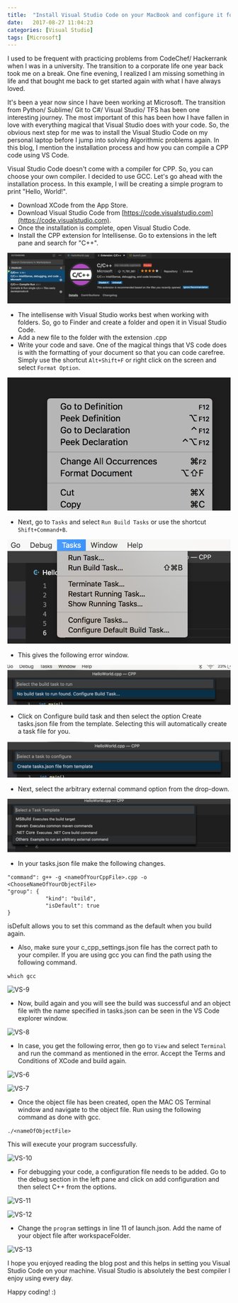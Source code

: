 ```yaml
---
title:  "Install Visual Studio Code on your MacBook and configure it for CPP"
date:   2017-08-27 11:04:23
categories: [Visual Studio]
tags: [Microsoft]
---
```


I used to be frequent with practicing problems from CodeChef/ Hackerrank when I was in a university. The transition to a corporate life one year back took me on a break. One fine evening, I realized I am missing something in life and that bought me back to get started again with what I have always loved. 

It's been a year now since I have been working at Microsoft. The transition from Python/ Sublime/ Git to C#/ Visual Studio/ TFS has been one interesting journey. The most important of this has been how I have fallen in love with everything magical that Visual Studio does with your code. So, the obvious next step for me was to install the Visual Studio Code on my personal laptop before I jump into solving Algorithmic problems again. In this blog, I mention the installation process and how you can compile a CPP code using VS Code. 

Visual Studio Code doesn't come with a compiler for CPP. So, you can choose your own compiler. I decided to use GCC. Let's go ahead with the installation process. In this example, I will be creating a simple program to print "Hello, World!".

* Download XCode from the App Store.
* Download Visual Studio Code from [https://code.visualstudio.com](https://code.visualstudio.com).
* Once the installation is complete, open Visual Studio Code.
* Install the CPP extension for Intellisense. Go to extensions in the left pane and search for "C++".

![VS-14](https://raw.githubusercontent.com/Diksha-Rathi/diksha-rathi.github.io/master/static/images/blog/install-vscode/VSCode-14.png)

* The intellisense with Visual Studio works best when working with folders. So, go to Finder and create a folder and open it in Visual Studio Code.
* Add a new file to the folder with the extension .cpp
* Write your code and save. One of the magical things that VS code does is with the formatting of your document so that you can code carefree. Simply use the shortcut `Alt+Shift+F` or right click on the screen and select `Format Option`.

![VS-1](https://raw.githubusercontent.com/Diksha-Rathi/diksha-rathi.github.io/master/static/images/blog/install-vscode/VSCode-1.png)

* Next, go to `Tasks` and select `Run Build Tasks` or use the shortcut `Shift+Command+B`.

![VS-2](https://raw.githubusercontent.com/Diksha-Rathi/diksha-rathi.github.io/master/static/images/blog/install-vscode/VSCode-2.png)

* This gives the following error window. 

![VS-3](https://raw.githubusercontent.com/Diksha-Rathi/diksha-rathi.github.io/master/static/images/blog/install-vscode/VSCode-3.png)

* Click on Configure build task and then select the option Create tasks.json file from the template. Selecting this will automatically create a task file for you.

![VS-4](https://raw.githubusercontent.com/Diksha-Rathi/diksha-rathi.github.io/master/static/images/blog/install-vscode/VSCode-4.png)

* Next, select the arbitrary external command option from the drop-down.

![VS-5](https://raw.githubusercontent.com/Diksha-Rathi/diksha-rathi.github.io/master/static/images/blog/install-vscode/VSCode-5.png)

* In your tasks.json file make the following changes.

```
"command": g++ -g <nameOfYourCppFile>.cpp -o <ChooseNameOfYourObjectFile>
"group": {
            "kind": "build",
            "isDefault": true
}
```

isDefult allows you to set this command as the default when you build again.

* Also, make sure your c_cpp_settings.json file has the correct path to your compiler. If you are using gcc you can find the path using the following command.

```
which gcc
````

![VS-9](https://raw.githubusercontent.com/Diksha-Rathi/diksha-rathi.github.io/master/static/images/blog/install-vscode/VSCode-9.png)

* Now, build again and you will see the build was successful and an object file with the name specified in tasks.json can be seen in the VS Code explorer window.

![VS-8](https://raw.githubusercontent.com/Diksha-Rathi/diksha-rathi.github.io/master/static/images/blog/install-vscode/VSCode-8.png)

* In case, you get the following error, then go to `View` and select `Terminal` and run the command as mentioned in the error. Accept the Terms and Conditions of XCode and build again.

![VS-6](https://raw.githubusercontent.com/Diksha-Rathi/diksha-rathi.github.io/master/static/images/blog/install-vscode/VSCode-6.png)

![VS-7](https://raw.githubusercontent.com/Diksha-Rathi/diksha-rathi.github.io/master/static/images/blog/install-vscode/VSCode-7.png)

* Once the object file has been created, open the MAC OS Terminal window and navigate to the object file. Run using the following command as done with gcc.

```
./<nameOfObjectFile>
```

This will execute your program successfully.

![VS-10](https://raw.githubusercontent.com/Diksha-Rathi/diksha-rathi.github.io/master/static/images/blog/install-vscode/VSCode-10.png)

* For debugging your code, a configuration file needs to be added. Go to the debug section in the left pane and click on add configuration and then select C++ from the options. 

![VS-11](https://raw.githubusercontent.com/Diksha-Rathi/diksha-rathi.github.io/master/static/images/blog/install-vscode/VSCode-11.png)

![VS-12](https://raw.githubusercontent.com/Diksha-Rathi/diksha-rathi.github.io/master/static/images/blog/install-vscode/VSCode-12.png)

* Change the `program` settings in line 11 of launch.json. Add the name of your object file after workspaceFolder. 

![VS-13](https://raw.githubusercontent.com/Diksha-Rathi/diksha-rathi.github.io/master/static/images/blog/install-vscode/VSCode-13.png)

I hope you enjoyed reading the blog post and this helps in setting you Visual Studio Code on your machine. Visual Studio is absolutely the best compiler I enjoy using every day. 

Happy coding! :) 